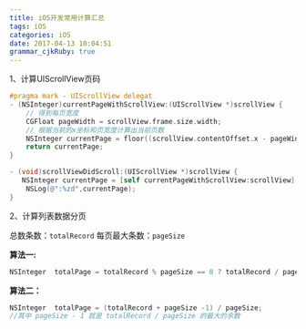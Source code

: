 ```yaml
---
​title: iOS开发常用计算汇总
tags: iOS
categories: iOS
date: 2017-04-13 10:04:51
grammar_cjkRuby: true
---
```


1、计算UIScrollView页码

```objectivec
#pragma mark - UIScrollView delegat
- (NSInteger)currentPageWithScrollView:(UIScrollView *)scrollView {
    // 得到每页宽度
    CGFloat pageWidth = scrollView.frame.size.width;
    // 根据当前的x坐标和页宽度计算出当前页数
    NSInteger currentPage = floor((scrollView.contentOffset.x - pageWidth/ 2) / pageWidth)+ 1;
    return currentPage;
}

- (void)scrollViewDidScroll:(UIScrollView *)scrollView {
   NSInteger currentPage = [self currentPageWithScrollView:scrollView];
    NSLog(@":%zd",currentPage);
}
```



2、计算列表数据分页

总数条数：`totalRecord`
每页最大条数：`pageSize`

**算法一:**

```objectivec
NSInteger  totalPage = totalRecord % pageSize == 0 ? totalRecord / pageSize : totalRecord / pageSize + 1 ;
```

**算法二：**

```objectivec
NSInteger  totalPage = (totalRecord + pageSize -1) / pageSize;
//其中 pageSize - 1 就是 totalRecord / pageSize 的最大的余数
```
